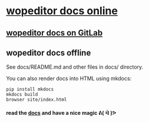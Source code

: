 # [wopeditor docs online][docs]

## [wopeditor docs on GitLab](https://github.com/texnoforge/wopeditor/tree/master/docs)

## wopeditor docs offline

See docs/README.md and other files in docs/ directory.

You can also render docs into HTML using mkdocs:

    pip install mkdocs
    mkdocs build
    browser site/index.html

#### read the [docs] and have a nice magic ᕕ( ᐛ )ᕗ


[docs]: http://texnoforge.github.io/wopeditor
